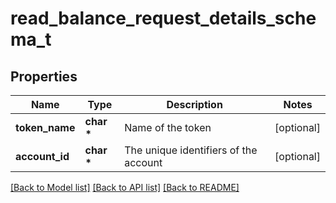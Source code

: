 # read_balance_request_details_schema_t

## Properties
Name | Type | Description | Notes
------------ | ------------- | ------------- | -------------
**token_name** | **char \*** | Name of the token | [optional] 
**account_id** | **char \*** | The unique identifiers of the account | [optional] 

[[Back to Model list]](../README.md#documentation-for-models) [[Back to API list]](../README.md#documentation-for-api-endpoints) [[Back to README]](../README.md)


